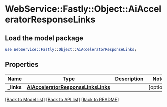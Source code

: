 # WebService::Fastly::Object::AiAcceleratorResponseLinks

## Load the model package
```perl
use WebService::Fastly::Object::AiAcceleratorResponseLinks;
```

## Properties
Name | Type | Description | Notes
------------ | ------------- | ------------- | -------------
**_links** | [**AiAcceleratorResponseLinksLinks**](AiAcceleratorResponseLinksLinks.md) |  | [optional] 

[[Back to Model list]](../README.md#documentation-for-models) [[Back to API list]](../README.md#documentation-for-api-endpoints) [[Back to README]](../README.md)


